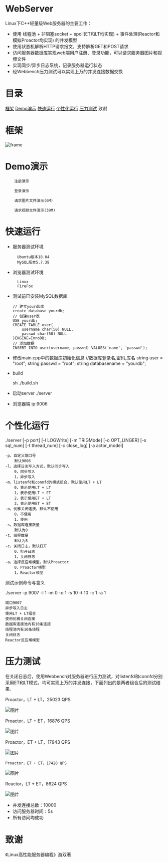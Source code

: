 
# WebServer
Linux下C++轻量级Web服务器的主要工作：
- 使用 线程池 + 非阻塞socket + epoll(ET和LT均实现) + 事件处理(Reactor和模拟Proactor均实现) 的并发模型
- 使用状态机解析HTTP请求报文，支持解析GET和POST请求
- 访问服务器数据库实现web端用户注册、登录功能，可以请求服务器图片和视频文件
- 实现同步/异步日志系统，记录服务器运行状态
- 经Webbench压力测试可以实现上万的并发连接数据交换


# 目录
[框架](https://github.com/HIT2020HK/WebServer/blob/web/README.md#%E6%A1%86%E6%9E%B6)   [Demo演示](https://github.com/HIT2020HK/WebServer/blob/web/README.md#demo%E6%BC%94%E7%A4%BA) 	[快速运行](https://github.com/HIT2020HK/WebServer/blob/web/README.md#%E5%BF%AB%E9%80%9F%E8%BF%90%E8%A1%8C)  	[个性化运行](https://github.com/HIT2020HK/WebServer/blob/web/README.md#%E4%B8%AA%E6%80%A7%E5%8C%96%E8%BF%90%E8%A1%8C)  [压力测试](https://github.com/HIT2020HK/WebServer/blob/web/README.md#%E5%8E%8B%E5%8A%9B%E6%B5%8B%E8%AF%95) 	  致谢

# 框架
![frame](https://user-images.githubusercontent.com/86244913/180124295-b56ceddc-03bc-465d-b5b0-15f20484c6d6.jpg)

# Demo演示

        注册演示

        登录演示

        请求图片文件演示(6M)

        请求视频文件演示(39M)
        
# 快速运行
- 服务器测试环境

        Ubuntu版本18.04
        MySQL版本5.7.38
- 浏览器测试环境

        Linux
        FireFox
- 测试前已安装MySQL数据库

    ```
    // 建立yourdb库
    create database yourdb;
    // 创建user表
    USE yourdb;
    CREATE TABLE user(
        username char(50) NULL,
        passwd char(50) NULL
    )ENGINE=InnoDB;
    // 添加数据
    INSERT INTO user(username, passwd) VALUES('name', 'passwd');
    ```
    
- 修改main.cpp中的数据库初始化信息
    //数据库登录名,密码,库名
    string user = "root";
    string passwd = "root";
    string databasename = "yourdb";
    
- build

    sh ./build.sh
- 启动server
   ./server
- 浏览器端
    ip:9006
# 个性化运行

./server [-p port] [-l LOGWrite] [-m TRIGMode] [-o OPT_LINGER] [-s sql_num] [-t thread_num] [-c close_log] [-a actor_model]

    -p，自定义端口号
        默认9006
    -l，选择日志写入方式，默认同步写入
        0，同步写入
        1，异步写入
    -m，listenfd和connfd的模式组合，默认使用LT + LT
        0，表示使用LT + LT
        1，表示使用LT + ET
        2，表示使用ET + LT
        3，表示使用ET + ET
    -o，优雅关闭连接，默认不使用
        0，不使用
        1，使用
    -s，数据库连接数量
        默认为8
    -t，线程数量
        默认为8
    -c，关闭日志，默认打开
        0，打开日志
        1，关闭日志
    -a，选择反应堆模型，默认Proactor
        0，Proactor模型
        1，Reactor模型

测试示例命令与含义

./server -p 9007 -l 1 -m 0 -o 1 -s 10 -t 10 -c 1 -a 1

    端口9007
    异步写入日志
    使用LT + LT组合
    使用优雅关闭连接
    数据库连接池内有10条连接
    线程池内有10条线程
    关闭日志
    Reactor反应堆模型

# 压力测试

在关闭日志后，使用Webbench对服务器进行压力测试，对listenfd和connfd分别采用ET和LT模式，均可实现上万的并发连接，下面列出的是两者组合后的测试结果.

   Proactor，LT + LT，25023 QPS
   
   ![图片](https://user-images.githubusercontent.com/86244913/180144660-6116e00a-1d09-4d13-ae74-aecc1ebd6c31.png)
        
   Proactor，LT + ET，16876 QPS
   
   ![图片](https://user-images.githubusercontent.com/86244913/180148527-28bb3cdd-72f2-45b2-bf78-c48234f440e0.png)
   
   Proactor，ET + LT，17943 QPS
   
   ![图片](https://user-images.githubusercontent.com/86244913/180148576-8b8ab576-a298-4c57-a70d-ad6c53db8397.png)
    
    Proactor，ET + ET，17428 QPS
    
   ![图片](https://user-images.githubusercontent.com/86244913/180148617-db9901a9-ddf7-48e7-b1a0-941ae684ac97.png)
   
   Reactor，LT + ET，8624 QPS
   
   ![图片](https://user-images.githubusercontent.com/86244913/180148655-e6244b43-e6f0-4799-8684-661c037130db.png)

- 并发连接总数：10000
- 访问服务器时间：5s
- 所有访问均成功

# 致谢

《Linux高性能服务器编程》游双著
